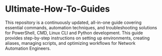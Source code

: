 # Ultimate-How-To-Guides
This repository is a continuously updated, all-in-one guide covering essential commands, automation techniques, and troubleshooting solutions for PowerShell, CMD, Linux CLI and Python development. This guide provides step-by-step instructions on setting up environments, creating aliases, managing scripts, and optimizing workflows for Network Automation Engineers.
